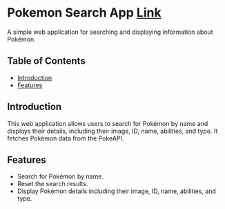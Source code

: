 # Pokemon Search App [Link]()

A simple web application for searching and displaying information about Pokémon.

## Table of Contents

- [Introduction](#introduction)
- [Features](#features)

## Introduction

This web application allows users to search for Pokémon by name and displays their details, including their image, ID, name, abilities, and type. It fetches Pokémon data from the PokeAPI.

## Features

- Search for Pokémon by name.
- Reset the search results.
- Display Pokémon details including their image, ID, name, abilities, and type.
